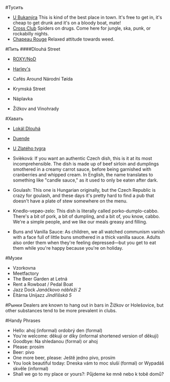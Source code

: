 #Тусить
- [U Bukanýra](https://foursquare.com/v/u-bukanýra/4bb7e28f53649c74637046fb) This is kind of the best place in town. It's free to get in, it's cheap to get drunk and it's on a bloody boat, mate!
- [Cross Club](https://foursquare.com/v/cross-club/4b055110f964a520b75722e3) Spiders on drugs. Come here for jungle, ska, punk, or rockabilly nights.
- [Chapeau Rouge](https://foursquare.com/v/chapeau-rouge/4adcda9cf964a520e54c21e3) Relaxed attitude towards weed.

#Пить
####Dlouhá Street
- [ROXY/NoD](https://foursquare.com/v/roxynod/4adcda9cf964a5200e4d21e3)
- [Harley's](https://foursquare.com/v/harleys/4b47d6cef964a5200b4126e3)

- Cafés Around Národní Tøída
- Krymská Street
- Náplavka
- Žižkov and Vinohrady

#Хавать
- [Lokál Dlouhá](https://foursquare.com/v/lokál-dlouhá/4af5389cf964a5209af821e3)
- [Duende](https://foursquare.com/v/duende/4b89b449f964a520664c32e3)
- [U Zlatého tygra](https://foursquare.com/v/u-zlatého-tygra/4adcda9bf964a5209d4c21e3)

- Svíèková: If you want an authentic Czech dish, this is it at its most incomprehensible. The dish is made up of beef sirloin and dumplings smothered in a creamy carrot sauce, before being garnished with cranberries and whipped cream. In English, the name translates to something like "candle sauce," as it used to only be eaten after dark.
- Goulash: This one is Hungarian originally, but the Czech Republic is crazy for goulash, and these days it's pretty hard to find a pub that doesn't have a plate of stew somewhere on the menu.
- Knedlo-vepøo-zelo: This dish is literally called porko-dumplo-cabbo. There's a bit of pork, a bit of dumpling, and a bit of, you know, cabbo. We're a simple people, and we like our meals greasy and filling.
- Buns and Vanilla Sauce: As children, we all watched communism vanish with a face full of little buns smothered in a thick vanilla sauce. Adults also order them when they're feeling depressed—but you get to eat them while you're happy because you're on holiday.

#Музеи
- Vzorkovna
- Meetfactory
- The Beer Garden at Letná
- Rent a Rowboat / Pedal Boat
- Jazz Dock *Janáčkovo nábřeží 2*
- Èítárna Unijazz *Jindřišská 5*

#Рынки
Dealers are known to hang out in bars in Žižkov or Holešovice, but other substances tend to be more prevalent in clubs.

#Handy Phrases
- Hello: ahoj (informal) ordobrý den (formal)
- You're welcome: děkuji or díky (informal shortened version of děkuji)
- Goodbye: Na shledanou (formal) or ahoj
- Please: prosím
- Beer: pivo
- One more beer, please: Ještě jedno pivo, prosím
- You look beautiful today: Dneska vám to moc sluší (formal) or Wypadáš skvěle (informal)
- Shall we go to my place or yours?: Půjdeme ke mně nebo k tobě domů?
